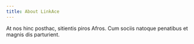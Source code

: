 ```yaml
---
title: About LinkAce
---
```


At nos hinc posthac, sitientis piros Afros. Cum sociis natoque penatibus et magnis dis parturient.
